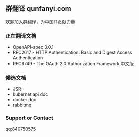 ## 群翻译 qunfanyi.com


欢迎加入群翻译，为中国IT贡献力量

### 正在翻译文档
* OpenAPI-spec 3.0.1
* RFC2617 - HTTP Authentication: Basic and Digest Access Authentication
* RFC6749 - The OAuth 2.0 Authorization Framework 中文版


### 候选文档
* JSR-
* kubernet api doc
* docker doc
* rabbitmq 


### Support or Contact
qq:840750575
